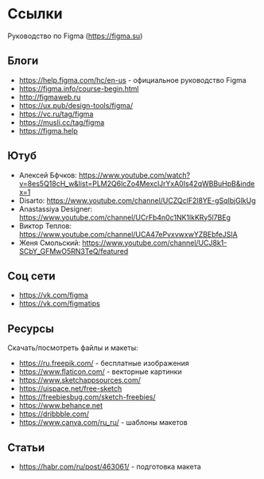 # Ссылки
Руководство по Figma (https://figma.su)

## Блоги
* https://help.figma.com/hc/en-us - официальное руководство Figma
* https://figma.info/course-begin.html
* http://figmaweb.ru
* https://ux.pub/design-tools/figma/
* https://vc.ru/tag/figma
* https://musli.cc/tag/figma
* https://figma.help

## Ютуб
* Алексей Бфчков: https://www.youtube.com/watch?v=8es5Q18cH_w&list=PLM2Q6lcZo4MexclJrYxA0Is42qWBBuHpB&index=1
* Disarto: https://www.youtube.com/channel/UCZQclF2l8YE-gSqIbjGlkUg
* Anastassiya Designer: https://www.youtube.com/channel/UCrFb4n0c1NK1lkKRy5l7BEg
* Виктор Теплов: https://www.youtube.com/channel/UCA47ePvxvwxwYZBEbfeJSIA
* Женя Смольский: https://www.youtube.com/channel/UCJ8k1-SCbY_GFMwO5RN3TeQ/featured

## Соц сети
* https://vk.com/figma
* https://vk.com/figmatips

## Ресурсы
Скачать/посмотреть файлы и макеты:
* https://ru.freepik.com/ - бесплатные изображения
* https://www.flaticon.com/ - векторные картинки
* https://www.sketchappsources.com/
* https://uispace.net/free-sketch
* https://freebiesbug.com/sketch-freebies/
* https://www.behance.net
* https://dribbble.com/
* https://www.canva.com/ru_ru/ - шаблоны макетов

## Статьи
* https://habr.com/ru/post/463061/ - подготовка макета
